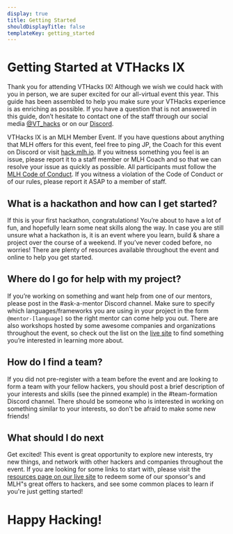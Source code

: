 ```yaml
---
display: true
title: Getting Started
shouldDisplayTitle: false
templateKey: getting_started
---
```

# Getting Started at VTHacks IX

Thank you for attending VTHacks IX! Although we wish we could hack with you in person, we are super excited for our all-virtual event this year. This guide has been assembled to help you make sure your VTHacks experience is as enriching as possible. If you have a question that is not answered in this guide, don’t hesitate to contact one of the staff through our social media [@VT_hacks](https://twitter.com/VT_Hacks) or on our [Discord](https://discord.gg/qRGP9RmPCc).

VTHacks IX is an MLH Member Event. If you have questions about anything that MLH offers for this event, feel free to ping JP, the Coach for this event on Discord or visit [hack.mlh.io](http://hack.mlh.io/).  If you witness something you feel is an issue, please report it to a staff member or MLH Coach and so that we can resolve your issue as quickly as possible. All participants must follow the [MLH Code of Conduct](https://static.mlh.io/docs/mlh-code-of-conduct.pdf). If you witness a violation of the Code of Conduct or of our rules, please report it ASAP to a member of staff.

## What is a hackathon and how can I get started?

If this is your first hackathon, congratulations! You’re about to have a lot of fun, and hopefully learn some neat skills along the way. In case you are still unsure what a hackathon is, it is an event where you learn, build & share a project over the course of a weekend. If you’ve never coded before, no worries! There are plenty of resources available throughout the event and online to help you get started.

## Where do I go for help with my project?

If you’re working on something and want help from one of our mentors, please post in the #ask-a-mentor Discord channel. Make sure to specify which languages/frameworks you are using in your project in the form `@mentor-[language]` so the right mentor can come help you out. There are also workshops hosted by some awesome companies and organizations throughout the event, so check out the list on the [live site](http://live.vthacks.com/) to find something you’re interested in learning more about.

## How do I find a team?

If you did not pre-register with a team before the event and are looking to form a team with your fellow hackers, you should post a brief description of your interests and skills (see the pinned example) in the #team-formation Discord channel. There should be someone who is interested in working on something similar to your interests, so don't be afraid to make some new friends!

## What should I do next

Get excited! This event is great opportunity to explore new interests, try new things, and network with other hackers and companies throughout the event. If you are looking for some links to start with, please visit the [resources page on our live site](https://live.vthacks.com/resources/) to redeem some of our sponsor's and MLH"s great offers to hackers, and see some common places to learn if you're just getting started! 

# Happy Hacking!